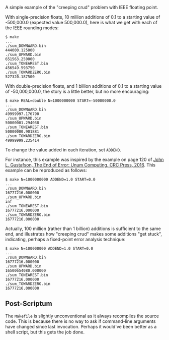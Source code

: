 A simple example of the "creeping crud" problem with IEEE floating point.

With single-precision floats, 10 million additions of 0.1 to a starting value
of -500,000.0 (expected value 500,000.0), here is what we get with each of
the IEEE rounding modes:

    $ make
    ...
    ./sum_DOWNWARD.bin
    444000.125000
    ./sum_UPWARD.bin
    651563.250000
    ./sum_TONEAREST.bin
    456549.593750
    ./sum_TOWARDZERO.bin
    527320.187500

With double-precision floats, and 1 billion additions of 0.1 to a starting
value of -50,000,000.0, the story is a little better, but no more encouraging:

    $ make REAL=double N=1000000000 START=-50000000.0
    ...
    ./sum_DOWNWARD.bin
    49999997.176790
    ./sum_UPWARD.bin
    50000001.294038
    ./sum_TONEAREST.bin
    50000000.901881
    ./sum_TOWARDZERO.bin
    49999999.235414

To change the value added in each iteration, set `ADDEND`.

For instance, this example was inspired by the example on page 120 of [John L.
Gustafson, The End of Error: Unum Computing, CRC Press,
2016](https://www.crcpress.com/The-End-of-Error-Unum-Computing/Gustafson/9781482239867).
This example can be reproduced as follows:

    $ make N=1000000000 ADDEND=1.0 START=0.0
    ...
    ./sum_DOWNWARD.bin
    16777216.000000
    ./sum_UPWARD.bin
    inf
    ./sum_TONEAREST.bin
    16777216.000000
    ./sum_TOWARDZERO.bin
    16777216.000000

Actually, 100 million (rather than 1 billion) additions is sufficient to the
same end, and illustrates how "creeping crud" makes some additions "get stuck",
indicating, perhaps a fixed-point error analysis technique:

    $ make N=100000000 ADDEND=1.0 START=0.0
    ...
    ./sum_DOWNWARD.bin
    16777216.000000
    ./sum_UPWARD.bin
    16500654080.000000
    ./sum_TONEAREST.bin
    16777216.000000
    ./sum_TOWARDZERO.bin
    16777216.000000

Post-Scriptum
-------------

The `Makefile` is slightly unconventional as it always recompiles the source
code. This is because there is no way to ask if command-line arguments have
changed since last invocation. Perhaps it would've been better as a shell
script, but this gets the job done.
